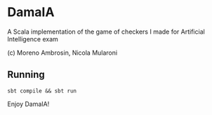 # DamaIA

A Scala implementation of the game of checkers I made for Artificial Intelligence exam

(c) Moreno Ambrosin, Nicola Mularoni

## Running

```
sbt compile && sbt run
```

Enjoy DamaIA!
